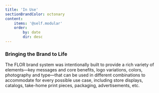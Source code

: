 ```yaml
---
title: 'In Use'
sectionBrandColor: octonary
content:
    items: '@self.modular'
    order:
        by: date
        dir: desc
---
```


### Bringing the Brand to Life
The FLOR brand system was intentionally built to provide a rich variety of elements—key messages and core benefits, logo variations, colors, photography and type—that can be used in different combinations to accommodate for every possible use case, including store displays, catalogs, take-home print pieces, packaging, advertisements, etc. 